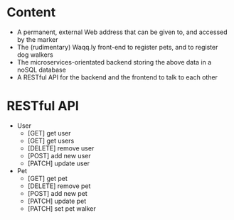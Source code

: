 # Content
- A permanent, external Web address that can be given to, and accessed by the marker
- The (rudimentary) Waqq.ly front-end to register pets, and to register dog walkers
- The microservices-orientated backend storing the above data in a noSQL database
- A RESTful API for the backend and the frontend to talk to each other

# RESTful API
- User
    - [GET] get user
    - [GET] get users
    - [DELETE] remove user
    - [POST] add new user
    - [PATCH] update user
- Pet
    - [GET] get pet
    - [DELETE] remove pet
    - [POST] add new pet
    - [PATCH] update pet
    - [PATCH] set pet walker
